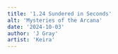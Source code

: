 ```yaml
---
title: '1.24 Sundered in Seconds'
alt: 'Mysteries of the Arcana'
date: '2024-10-03'
author: 'J Gray'
artist: 'Keira'
---
```

